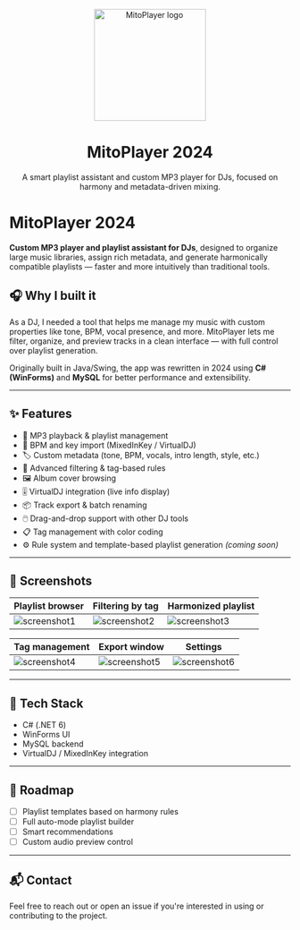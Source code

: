 <p align="center">
  <img src="./assets/logo.png" width="200" alt="MitoPlayer logo"/>
</p>

<h1 align="center">MitoPlayer 2024</h1>

<p align="center">
  A smart playlist assistant and custom MP3 player for DJs, focused on harmony and metadata-driven mixing.
</p>

# MitoPlayer 2024

**Custom MP3 player and playlist assistant for DJs**, designed to organize large music libraries, assign rich metadata, and generate harmonically compatible playlists — faster and more intuitively than traditional tools.

## 🎧 Why I built it

As a DJ, I needed a tool that helps me manage my music with custom properties like tone, BPM, vocal presence, and more. MitoPlayer lets me filter, organize, and preview tracks in a clean interface — with full control over playlist generation.

Originally built in Java/Swing, the app was rewritten in 2024 using **C# (WinForms)** and **MySQL** for better performance and extensibility.

---

## ✨ Features

- 🎵 MP3 playback & playlist management  
- 🔑 BPM and key import (MixedInKey / VirtualDJ)  
- 🏷️ Custom metadata (tone, BPM, vocals, intro length, style, etc.)  
- 🧠 Advanced filtering & tag-based rules  
- 🖼️ Album cover browsing  
- 🎚️ VirtualDJ integration (live info display)  
- 📦 Track export & batch renaming  
- 🖱️ Drag-and-drop support with other DJ tools  
- 📋 Tag management with color coding  
- ⚙️ Rule system and template-based playlist generation *(coming soon)*  

---

## 📸 Screenshots

| Playlist browser | Filtering by tag | Harmonized playlist |
|------------------|------------------|----------------------|
| ![screenshot1](./screenshots/playlist_full.png) | ![screenshot2](./screenshots/filter_tagview.png) | ![screenshot3](./screenshots/harmonized.png) |

| Tag management | Export window | Settings |
|----------------|----------------|----------|
| ![screenshot4](./screenshots/tag_settings.png) | ![screenshot5](./screenshots/export_tracks.png) | ![screenshot6](./screenshots/settings.png) |

---

## 🔧 Tech Stack

- C# (.NET 6)
- WinForms UI
- MySQL backend
- VirtualDJ / MixedInKey integration

---

## 🚧 Roadmap

- [ ] Playlist templates based on harmony rules  
- [ ] Full auto-mode playlist builder  
- [ ] Smart recommendations  
- [ ] Custom audio preview control  

---

## 📬 Contact

Feel free to reach out or open an issue if you're interested in using or contributing to the project.
